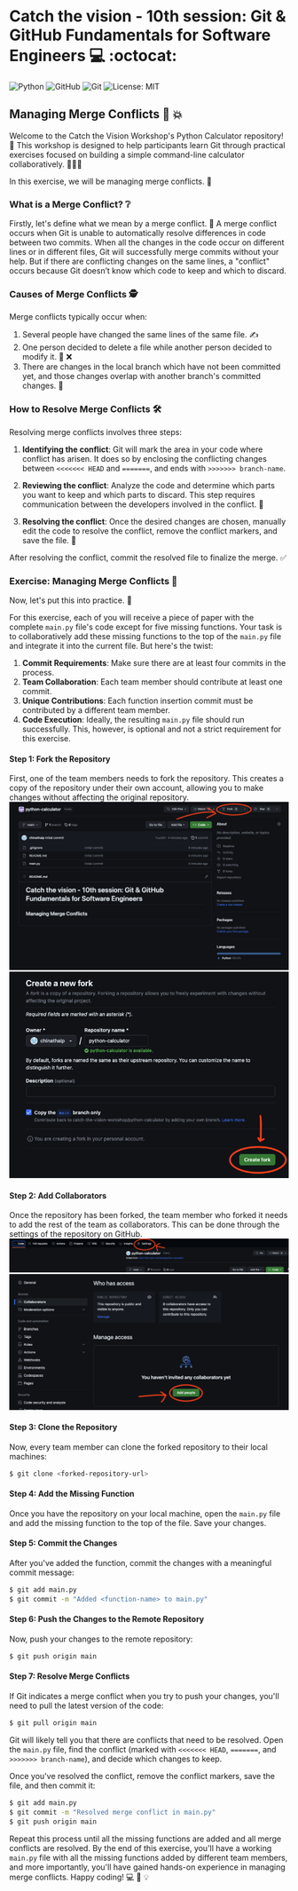 # Catch the vision - 10th session: Git & GitHub Fundamentals for Software Engineers :computer: :octocat:

![Python](https://img.shields.io/badge/Python-3776AB?style=for-the-badge&logo=python&logoColor=white) ![GitHub](https://img.shields.io/badge/GitHub-100000?style=for-the-badge&logo=github&logoColor=white) ![Git](https://img.shields.io/badge/Git-F05032?style=for-the-badge&logo=git&logoColor=white) ![License: MIT](https://img.shields.io/badge/License-MIT-yellow.svg?style=for-the-badge)

## Managing Merge Conflicts :construction_worker: :collision:
Welcome to the Catch the Vision Workshop's Python Calculator repository! :wave: This workshop is designed to help participants learn Git through practical exercises focused on building a simple command-line calculator collaboratively. :people_holding_hands:

In this exercise, we will be managing merge conflicts. :monocle_face:

### What is a Merge Conflict? :grey_question:

Firstly, let's define what we mean by a merge conflict. :thinking: A merge conflict occurs when Git is unable to automatically resolve differences in code between two commits. When all the changes in the code occur on different lines or in different files, Git will successfully merge commits without your help. But if there are conflicting changes on the same lines, a "conflict" occurs because Git doesn’t know which code to keep and which to discard.

### Causes of Merge Conflicts :detective:

Merge conflicts typically occur when:

1. Several people have changed the same lines of the same file. :writing_hand:
2. One person decided to delete a file while another person decided to modify it. :file_folder: :x:
3. There are changes in the local branch which have not been committed yet, and those changes overlap with another branch's committed changes. :busts_in_silhouette:

### How to Resolve Merge Conflicts :hammer_and_wrench:

Resolving merge conflicts involves three steps:

1. **Identifying the conflict**: Git will mark the area in your code where conflict has arisen. It does so by enclosing the conflicting changes between `<<<<<<< HEAD` and `=======`, and ends with `>>>>>>> branch-name`.

2. **Reviewing the conflict**: Analyze the code and determine which parts you want to keep and which parts to discard. This step requires communication between the developers involved in the conflict. :speech_balloon:

3. **Resolving the conflict**: Once the desired changes are chosen, manually edit the code to resolve the conflict, remove the conflict markers, and save the file. :memo:

After resolving the conflict, commit the resolved file to finalize the merge. :white_check_mark:

### Exercise: Managing Merge Conflicts :muscle:

Now, let's put this into practice. :rocket:

For this exercise, each of you will receive a piece of paper with the complete `main.py` file's code except for five missing functions. Your task is to collaboratively add these missing functions to the top of the `main.py` file and integrate it into the current file. But here's the twist:

1. **Commit Requirements**: Make sure there are at least four commits in the process.
2. **Team Collaboration**: Each team member should contribute at least one commit.
3. **Unique Contributions**: Each function insertion commit must be contributed by a different team member.
4. **Code Execution**: Ideally, the resulting `main.py` file should run successfully. This, however, is optional and not a strict requirement for this exercise.

#### Step 1: Fork the Repository

First, one of the team members needs to fork the repository. This creates a copy of the repository under their own account, allowing you to make changes without affecting the original repository.
![Step 1](./assets/step1.png)
![Step 2](./assets/step2.png)

#### Step 2: Add Collaborators

Once the repository has been forked, the team member who forked it needs to add the rest of the team as collaborators. This can be done through the settings of the repository on GitHub.
![Step 3](./assets/step3.png)
![Step 4](./assets/step4.png)

#### Step 3: Clone the Repository

Now, every team member can clone the forked repository to their local machines:

```bash
$ git clone <forked-repository-url>
```

#### Step 4: Add the Missing Function

Once you have the repository on your local machine, open the `main.py` file and add the missing function to the top of the file. Save your changes.

#### Step 5: Commit the Changes

After you've added the function, commit the changes with a meaningful commit message:

```bash
$ git add main.py
$ git commit -m "Added <function-name> to main.py"
```

#### Step 6: Push the Changes to the Remote Repository

Now, push your changes to the remote repository:

```bash
$ git push origin main
```

#### Step 7: Resolve Merge Conflicts

If Git indicates a merge conflict when you try to push your changes, you'll need to pull the latest version of the code:

```bash
$ git pull origin main
```

Git will likely tell you that there are conflicts that need to be resolved. Open the `main.py` file, find the conflict (marked with `<<<<<<< HEAD`, `=======`, and `>>>>>>> branch-name`), and decide which changes to keep.

Once you've resolved the conflict, remove the conflict markers, save the file, and then commit it:

```bash
$ git add main.py
$ git commit -m "Resolved merge conflict in main.py"
$ git push origin main
```

Repeat this process until all the missing functions are added and all merge conflicts are resolved. By the end of this exercise, you'll have a working `main.py` file with all the missing functions added by different team members, and more importantly, you'll have gained hands-on experience in managing merge conflicts. Happy coding! :computer: :wrench: :bulb: